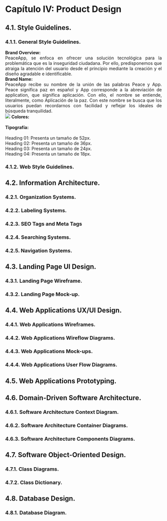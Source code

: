 # Capítulo IV: Product Design
## 4.1. Style Guidelines.
### 4.1.1. General Style Guidelines.
<div align="justify">
  <b>Brand Overview:</b><br>PeaceApp, se enfoca en ofrecer una solución tecnológica para la problemática que es la inseguridad ciudadana. Por ello, predisponemos que atraiga la atención
  del usuario desde el principio mediante la creación y el diseño agradable e identificable.<br> 
  <b>Brand Name:</b><br>PeaceApp recibe su nombre de la unión de las palabras Peace y App. Peace significa paz en español y App corresponde a la abreviación de application, que significa
  aplicación. Con ello, el nombre se entiende, literalmente, como Aplicación de la paz. Con este nombre se busca que los usuarios puedan recordarnos con facilidad y reflejar los ideales
  de búsqueda tranquilidad.<br><img src=".../.../assets/ernesto.png">
  <b>Colores:</b><br><br>
  <b>Tipografía:</b><br><br>
  Heading 01: Presenta un tamaño de 52px.<br>
  Heading 02: Presenta un tamaño de 36px.<br>
  Heading 03: Presenta un tamaño de 24px.<br>
  Heading 04: Presenta un tamaño de 18px.<br>
</div>

### 4.1.2. Web Style Guidelines.
<div align="justify">
  
</div>

## 4.2. Information Architecture.
<div align="justify">
  
</div>

### 4.2.1. Organization Systems.
<div align="justify">
  
</div>

### 4.2.2. Labeling Systems.
<div align="justify">
  
</div>

### 4.2.3. SEO Tags and Meta Tags
<div align="justify">
  
</div>

### 4.2.4. Searching Systems.
<div align="justify">
  
</div>

### 4.2.5. Navigation Systems.
<div align="justify">
  
</div>

## 4.3. Landing Page UI Design.
### 4.3.1. Landing Page Wireframe.
### 4.3.2. Landing Page Mock-up.
## 4.4. Web Applications UX/UI Design.
### 4.4.1. Web Applications Wireframes.
### 4.4.2. Web Applications Wireflow Diagrams.
### 4.4.3. Web Applications Mock-ups.
### 4.4.4. Web Applications User Flow Diagrams.
## 4.5. Web Applications Prototyping.
## 4.6. Domain-Driven Software Architecture.
### 4.6.1. Software Architecture Context Diagram.
### 4.6.2. Software Architecture Container Diagrams.
### 4.6.3. Software Architecture Components Diagrams.
## 4.7. Software Object-Oriented Design.
### 4.7.1. Class Diagrams.
### 4.7.2. Class Dictionary.
## 4.8. Database Design.
### 4.8.1. Database Diagram.
